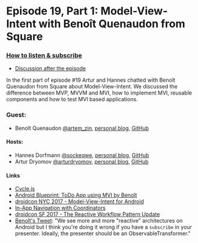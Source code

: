 # Episode 19, Part 1: Model-View-Intent with Benoît Quenaudon from Square

### [How to listen & subscribe](https://github.com/artem-zinnatullin/TheContext-Podcast)

* [Discussion after the episode](https://github.com/artem-zinnatullin/TheContext-Podcast/issues/95)

In the first part of episode #19 Artur and Hannes chatted with Benoît Quenaudon from Square about Model-View-Intent. 
We discussed the difference between MVP, MVVM and MVI, how to implement MVI, reusable components and how to test MVI based applications.

### Guest:
- Benoît Quenaudon [@artem_zin](https://twitter.com/oldergod), [personal blog](https://benoitquenaudon.com), [GitHub](https://github.com/oldergod)

#### Hosts:

- Hannes Dorfmann [@sockeqwe](https://twitter.com/sockeqwe), [personal blog](http://hannesdorfmann.com), [GitHub](https://github.com/sockeqwe)
- Artur Dryomov [@arturdryomov](https://twitter.com/arturdryomov), [personal blog](https://arturdryomov.online/), [GitHub](https://github.com/ming13)
  

#### Links

- [Cycle.js](https://cycle.js.org)
- [Android Blueprint: ToDo App using MVI by Benoît](https://github.com/oldergod/android-architecture)
- [droidcon NYC 2017 - Model-View-Intent for Android](https://www.youtube.com/watch?v=PXBXcHQeDLE)
- [In-App Navigation with Coordinators](http://hannesdorfmann.com/android/mosby3-mvi-8)
- [droidcon SF 2017 - The Reactive Workflow Pattern Update](https://www.youtube.com/watch?v=mvBVkU2mCF4)
- [Benoît's Tweet](https://twitter.com/oldergod/status/999638960384233474): "We see more and more "reactive" architectures on Android but I think you're doing it wrong if you have a `subscribe` in your presenter. Ideally, the presenter should be an ObservableTransformer."
